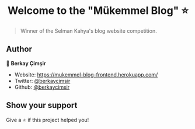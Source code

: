<h1 align="center">Welcome to the "Mükemmel Blog" ⭐</h1>

> Winner of the Selman Kahya's blog website competition.

## Author

👤 **Berkay Çimşir**

* Website: https://mukemmel-blog-frontend.herokuapp.com/
* Twitter: [@berkaycimsir](https://twitter.com/berkaycimsir)
* Github: [@berkaycimsir](https://github.com/berkaycimsir)

## Show your support

Give a ⭐️ if this project helped you!
